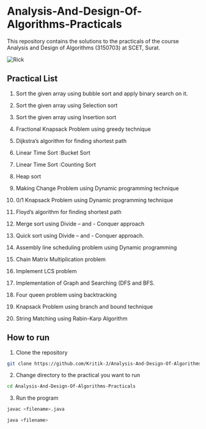 # Analysis-And-Design-Of-Algorithms-Practicals

This repository contains the solutions to the practicals of the course Analysis and Design of Algorithms (3150703) at SCET, Surat.

![Rick](https://media.tenor.com/nBt6RZkFJh8AAAAi/never-gonna.gif)

## Practical List

1. Sort the given array using bubble sort and apply binary search on it.

2. Sort the given array using Selection sort

3. Sort the given array using Insertion sort

4. Fractional Knapsack Problem using greedy technique

5. Dijkstra’s algorithm for finding shortest path

6. Linear Time Sort :Bucket Sort

7. Linear Time Sort :Counting Sort

8. Heap sort

9. Making Change Problem using Dynamic programming technique

10. 0/1 Knapsack Problem using Dynamic programming technique

11. Floyd’s algorithm for finding shortest path

12. Merge sort using Divide – and - Conquer approach

13. Quick sort using Divide – and - Conquer approach.

14. Assembly line scheduling problem using Dynamic programming

15. Chain Matrix Multiplication problem

16. Implement LCS problem

17. Implementation of Graph and Searching (DFS and BFS.

18. Four queen problem using backtracking

19. Knapsack Problem using branch and bound technique

20. String Matching using Rabin-Karp Algorithm

## How to run

1. Clone the repository

```bash
git clone https://github.com/Kritik-J/Analysis-And-Design-Of-Algorithms-Practicals.git
```

2. Change directory to the practical you want to run

```bash
cd Analysis-And-Design-Of-Algorithms-Practicals
```

3. Run the program

```bash
javac <filename>.java
```

```bash
java <filename>
```
